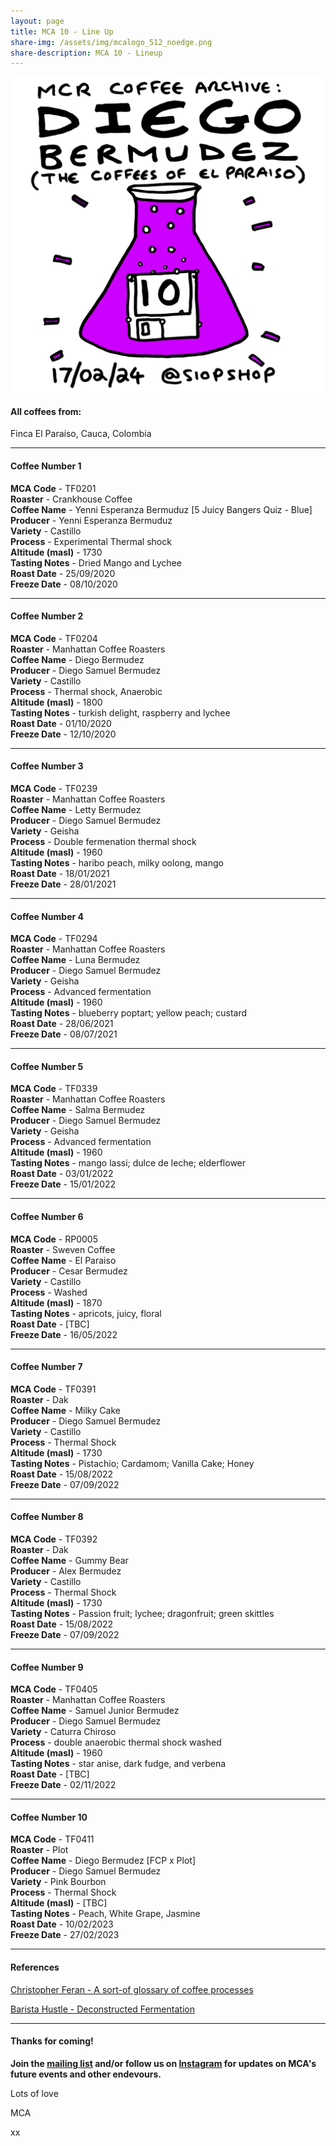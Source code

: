 ```yaml
---
layout: page
title: MCA 10 - Line Up
share-img: /assets/img/mcalogo_512_noedge.png
share-description: MCA 10 - Lineup
---
```

![MCA10 - Diego Bermudez](/assets/img/events/mca10_poster_final_1080px.png)

#### All coffees from:
Finca El Paraíso, Cauca, Colombia

---

#### Coffee Number 1

**MCA Code**	 - 	TF0201	  
**Roaster**	 - 	Crankhouse Coffee	  
**Coffee Name**	 - 	Yenni Esperanza Bermuduz [5 Juicy Bangers Quiz - Blue]	  
**Producer**	 - 	Yenni Esperanza Bermuduz	  
**Variety**	 - 	Castillo	  
**Process**	 - 	Experimental Thermal shock	  
**Altitude (masl)**	 - 	1730	  
**Tasting Notes**	 - 	Dried Mango and Lychee	  
**Roast Date**	 - 	25/09/2020	  
**Freeze Date**	 - 	08/10/2020	   	  

---

#### Coffee Number 2	

**MCA Code**	 - 	TF0204	  
**Roaster**	 - 	Manhattan Coffee Roasters	  
**Coffee Name**	 - 	Diego Bermudez	  
**Producer**	 - 	Diego Samuel Bermudez	  
**Variety**	 - 	Castillo	  
**Process**	 - 	Thermal shock, Anaerobic	  
**Altitude (masl)**	 - 	1800	  
**Tasting Notes**	 - 	turkish delight, raspberry and lychee	  
**Roast Date**	 - 	01/10/2020	  
**Freeze Date**	 - 	12/10/2020	  	  			
	
---

#### Coffee Number 3	

**MCA Code**	 - 	TF0239	  
**Roaster**	 - 	Manhattan Coffee Roasters	  
**Coffee Name**	 - 	Letty Bermudez	  
**Producer**	 - 	Diego Samuel Bermudez	  
**Variety**	 - 	Geisha	  
**Process**	 - 	Double fermenation thermal shock	  
**Altitude (masl)**	 - 	1960	  
**Tasting Notes**	 - 	haribo peach, milky oolong, mango	  
**Roast Date**	 - 	18/01/2021	  
**Freeze Date**	 - 	28/01/2021	  	  		
	
---

#### Coffee Number 4

**MCA Code**	 - 	TF0294	  
**Roaster**	 - 	Manhattan Coffee Roasters	  
**Coffee Name**	 - 	Luna Bermudez	  
**Producer**	 - 	Diego Samuel Bermudez	  
**Variety**	 - 	Geisha	  
**Process**	 - 	Advanced fermentation	  
**Altitude (masl)**	 - 	1960	  
**Tasting Notes**	 - 	blueberry poptart; yellow peach; custard	  
**Roast Date**	 - 	28/06/2021	  
**Freeze Date**	 - 	08/07/2021	  	  		

---

#### Coffee Number 5

**MCA Code**	 - 	TF0339	  
**Roaster**	 - 	Manhattan Coffee Roasters	  
**Coffee Name**	 - 	Salma Bermudez	  
**Producer**	 - 	Diego Samuel Bermudez	  
**Variety**	 - 	Geisha	  
**Process**	 - 	Advanced fermentation	  
**Altitude (masl)**	 - 	1960	  
**Tasting Notes**	 - 	mango lassi; dulce de leche; elderflower	  
**Roast Date**	 - 	03/01/2022	  
**Freeze Date**	 - 	15/01/2022	  	  

---

#### Coffee Number 6	

**MCA Code**	 - 	RP0005	  
**Roaster**	 - 	Sweven Coffee	  
**Coffee Name**	 - 	El Paraiso	  
**Producer**	 - 	Cesar Bermudez	  
**Variety**	 - 	Castillo	  
**Process**	 - 	Washed	  
**Altitude (masl)**	 - 	1870	  
**Tasting Notes**	 - 	apricots, juicy, floral	  
**Roast Date**	 - 	[TBC]	  
**Freeze Date**	 - 	16/05/2022	  	  			

---

#### Coffee Number 7	

**MCA Code**	 - 	TF0391	  
**Roaster**	 - 	Dak	  
**Coffee Name**	 - 	Milky Cake	  
**Producer**	 - 	Diego Samuel Bermudez	  
**Variety**	 - 	Castillo	  
**Process**	 - 	Thermal Shock	  
**Altitude (masl)**	 - 	1730	  
**Tasting Notes**	 - 	Pistachio; Cardamom; Vanilla Cake; Honey	  
**Roast Date**	 - 	15/08/2022	  
**Freeze Date**	 - 	07/09/2022	  	  			

---

#### Coffee Number 8	

**MCA Code**	 - 	TF0392	  
**Roaster**	 - 	Dak	  
**Coffee Name**	 - 	Gummy Bear	  
**Producer**	 - 	Alex Bermudez	  
**Variety**	 - 	Castillo	  
**Process**	 - 	Thermal Shock	  
**Altitude (masl)**	 - 	1730	  
**Tasting Notes**	 - 	Passion fruit; lychee; dragonfruit; green skittles	  
**Roast Date**	 - 	15/08/2022	  
**Freeze Date**	 - 	07/09/2022	  		
	
---

#### Coffee Number 9	

**MCA Code**	 - 	TF0405	  
**Roaster**	 - 	Manhattan Coffee Roasters	  
**Coffee Name**	 - 	Samuel Junior Bermudez	  
**Producer**	 - 	Diego Samuel Bermudez	  
**Variety**	 - 	Caturra Chiroso	  
**Process**	 - 	double anaerobic thermal shock washed	  
**Altitude (masl)**	 - 	1960	  
**Tasting Notes**	 - 	star anise, dark fudge, and verbena	  
**Roast Date**	 - 	[TBC]	  
**Freeze Date**	 - 	02/11/2022	  		

---

#### Coffee Number 10

**MCA Code**	 - 	TF0411	  
**Roaster**	 - 	Plot	  
**Coffee Name**	 - 	Diego Bermudez [FCP x Plot]	  
**Producer**	 - 	Diego Samuel Bermudez	  
**Variety**	 - 	Pink Bourbon	  
**Process**	 - 	Thermal Shock	  
**Altitude (masl)**	 - 	[TBC]	  
**Tasting Notes**	 - 	Peach, White Grape, Jasmine	  
**Roast Date**	 - 	10/02/2023	  
**Freeze Date**	 - 	27/02/2023	  

---

#### References

[Christopher Feran - A sort-of glossary of coffee processes](https://christopherferan.com/2022/08/19/a-sort-of-glossary-of-coffee-processes/)

[Barista Hustle - Deconstructed Fermentation](https://www.baristahustle.com/blog/deconstructed-fermentation/)

---

#### Thanks for coming!

**Join the [mailing list](http://eepurl.com/gaXOT5) and/or follow us on [Instagram](https://www.instagram.com/manchestercoffeearchive) for updates on MCA's future events and other endevours.**

Lots of love

MCA

xx
